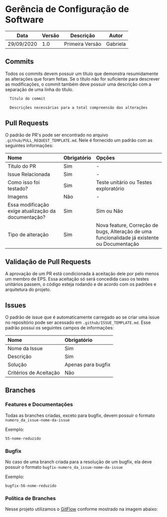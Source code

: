# Gerência de Configuração de Software

| Data       | Versão | Descrição       | Autor              |
| ----       | ------ | ---------       | -----              |
| 29/09/2020 | 1.0    | Primeira Versão | Gabriela           |

## Commits

Todos os commits devem possuir um título que demonstra resumidamente as alterações que foram feitas. Se o título não for suficiente para descrever as modificações, o commit também deve possuir uma descrição com a separação de uma linha do título.

```md
  Título do commit

  Descrições necessárias para a total compreensão das alterações
```

## Pull Requests

O padrão de PR's pode ser encontrado no arquivo `.github/PULL_REQUEST_TEMPLATE.md`. Nele é fornecido um padrão com as seguintes informações:

| Nome | Obrigatório | Opções |
| :--- | :--- | :--- |
| Título do PR | Sim | - |
| Issue Relacionada | Sim | - |
| Como isso foi testado? | Sim | Teste unitário ou Testes exploratório |
| Imagens | Não | - |
| Essa modificação exige atualização da documentação? | Sim | Sim ou Não |
| Tipo de alteração | Sim | Nova feature, Correção de bugs, Alteração de uma funcionalidade já existente ou Documentação

## Validação de Pull Requests

A aprovação de um PR está condicionada à aceitação dele por pelo menos um membro de EPS. Essa aceitação só será concedida caso os testes unitários passem, o código esteja rodando e de acordo com os padrões e arquitetura do projeto.

## Issues

O padrão de issue que é automaticamente carregado ao se criar uma issue no repositório pode ser acessado em `.github/ISSUE_TEMPLATE.md`. Esse padrão possui os seguintes campos de informações:

| Nome | Obrigatório |
| :--- | :--- |
| Nome da Issue | Sim |
| Descrição | Sim |
| Solução | Apenas para bugfix |
| Critérios de Aceitação | Não |

## Branches

### Features e Documentações

Todas as branches criadas, exceto para bugfix, devem possuir o formato ` numero_da_issue-nome-da-issue `

Exemplo:

`55-nome-reduzido`

### Bugfix

No caso de uma branch criada para a resolução de um bugfix, ela deve possuir o formato `bugfix-numero_da_issue-nome-da-issue`

Exemplo:

`bugfix-56-nome-reduzido`

### Política de Branches

Nesse projeto utilizamos o [GitFlow](https://www.atlassian.com/br/git/tutorials/comparing-workflows/gitflow-workflow) conforme mostrado na imagem abaixo:
